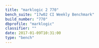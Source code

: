 ```yaml
---
title: "marklogic 2 770"
bench_suite: "17w02 CI Weekly Benchmark"
build_number: "770"
dbprofile: "marklogic"
classifier: ""
date: 2017-01-09T10:31:00
type: "bench"
---
```

